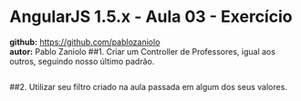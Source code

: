 # AngularJS 1.5.x - Aula 03 - Exercício  

**github:** https://github.com/pablozaniolo  
**autor:** Pablo Zaniolo
##1. Criar um Controller de Professores, igual aos outros, seguindo nosso último padrão.

```

```

##2. Utilizar seu filtro criado na aula passada em algum dos seus valores.